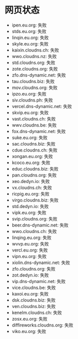 # 网页状态
- ipen.eu.org: 失败
- stds.eu.org: 失败
- linqin.eu.org: 失败
- skyle.eu.org: 失败
- kaixin.cloudns.ch: 失败
- wwo.cloudns.nz: 失败
- std.cloudns.org: 失败
- zote.cloudns.org: 失败
- zfo.dns-dynamic.net: 失败
- tau.cloudns.biz: 失败
- mov.cloudns.org: 失败
- ipzo.eu.org: 失败
- siv.cloudns.ph: 失败
- vercel.dns-dynamic.net: 失败
- skvip.eu.org: 失败
- vast.cloudns.ch: 失败
- wwv.cloudns.be: 失败
- fox.dns-dynamic.net: 失败
- suke.eu.org: 失败
- sac.cloudns.biz: 失败
- cdue.cloudns.ch: 失败
- xongan.eu.org: 失败
- kcoco.eu.org: 失败
- educ.cloudns.biz: 失败
- pan.cloudns.org: 失败
- xeo.dedyn.io: 失败
- vx.cloudns.ch: 失败
- ricpig.eu.org: 失败
- virgo.cloudns.biz: 失败
- std.dedyn.io: 失败
- vipk.eu.org: 失败
- svip.cloudns.org: 失败
- beer.dns-dynamic.net: 失败
- wwo.cloudns.ch: 失败
- linqing.eu.org: 失败
- wvvp.eu.org: 失败
- vercl.eu.org: 失败
- vipn.eu.org: 失败
- xiolin.dns-dynamic.net: 失败
- zfo.cloudns.org: 失败
- zot.dedyn.io: 失败
- vip.dns-dynamic.net: 失败
- vice.cloudns.be: 失败
- kaxoi.eu.org: 失败
- dsk.cloudns.biz: 失败
- ven.cloudns.biz: 失败
- kenelm.cloudns.ch: 失败
- zosx.eu.org: 失败
- diffireworks.cloudns.org: 失败
- viko.eu.org: 失败

